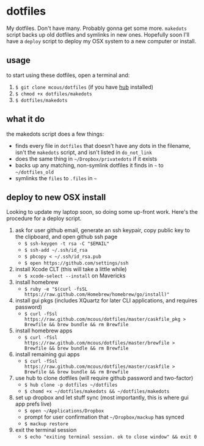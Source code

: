# dotfiles
My dotfiles. Don't have many. Probably gonna get some more. `makedots` script backs up old dotfiles and symlinks in new ones. Hopefully soon I'll have a `deploy` script to deploy my OSX system to a new computer or install.

## usage
to start using these dotfiles, open a terminal and:

1. `$ git clone mcous/dotfiles` (if you have [hub](http://hub.github.com/) installed)
2. `$ chmod +x dotfiles/makedots` 
3. `$ dotfiles/makedots`

## what it do
the makedots script does a few things:

* finds every file in `dotfiles` that doesn't have any dots in the filename, isn't the `makedots` script, and isn't listed in `do_not_link`
* does the same thing in `~/Dropbox/privatedots` if it exists
* backs up any matching, non-symlink dotfiles it finds in `~` to `~/dotfiles_old`
* symlinks the `files` to `.files` in `~`

## deploy to new OSX install
Looking to update my laptop soon, so doing some up-front work. Here's the procedure for a deploy script.

1. ask for user github email, generate an ssh keypair, copy public key to the clipboard, and open github ssh page
    * `$ ssh-keygen -t rsa -C "$EMAIL"`
    * `$ ssh-add ~/.ssh/id_rsa`
    * `$ pbcopy < ~/.ssh/id_rsa.pub`
    * `$ open https://github.com/settings/ssh`
2. install Xcode CLT (this will take a little while)
    * `$ xcode-select --install` on Mavericks
3. install homebrew
    * `$ ruby -e "$(curl -fsSL https://raw.github.com/Homebrew/homebrew/go/install)"`
4. install gui pkgs (includes XQuartz for later CLI applications, and requires password)
    * `$ curl -fSsl https://raw.github.com/mcous/dotfiles/master/caskfile_pkg > Brewfile && brew bundle && rm Brewfile`
5. install homebrew apps
    * `$ curl -fSsl https://raw.github.com/mcous/dotfiles/master/brewfile > Brewfile && brew bundle && rm Brewfile`
6. install remaining gui apps
    * `$ curl -fSsl https://raw.github.com/mcous/dotfiles/master/caskfile > Brewfile && brew bundle && rm Brewfile`
7. use hub to clone dotfiles (will require github password and two-factor)
    * `$ hub clone -p dotfiles ~/dotfiles`
    * `$ chomd +x ~/dotfiles/makedots && ~/dotfiles/makedots`
8. set up dropbox and let stuff sync (most importantly, this is where gui app prefs live)
    * `$ open ~/Applications/Dropbox`
    * prompt for user confirmation that `~/Dropbox/mackup` has synced
    * `$ mackup restore`
9. exit the terminal session
    * `$ echo "exiting terminal session. ok to close window" && exit 0`
